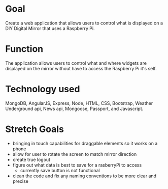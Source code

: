 # Goal
Create a web application that allows users to control what is displayed on a DIY Digital Mirror that uses a Raspberry Pi.
# Function
The application allows users to control what and where widgets are displayed on the mirror without have to access the Raspberry Pi it's self.
# Technology used
MongoDB, AngularJS, Express, Node, HTML, CSS, Bootstrap, Weather Underground api, News api, Mongoose, Passport, and Javascript.

# Stretch Goals
- bringing in touch capabilities for draggable elements so it works on a phone
- allow for user to rotate the screen to match mirror direction
- create true logout
- figure out what data is best to save for a rasberryPi to access
  - currently save button is not functional
- clean the code and fix any naming conventions to be more clear and precise
